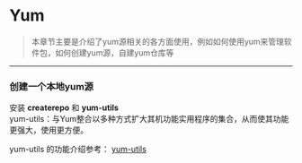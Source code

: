 #  Yum  


 > 本章节主要是介绍了yum源相关的各方面使用，例如如何使用yum来管理软件包，如何创建yum源，自建yum仓库等



---



### 创建一个本地yum源



安装 **createrepo** 和 **yum-utils**  
yum-utils：与Yum整合以多种方式扩大其机功能实用程序的集合，从而使其功能更强大，使用更方便。

yum-utils 的功能介绍参考： [yum-utils](https://blog.csdn.net/xiaoxiao_22/article/details/7044583)

